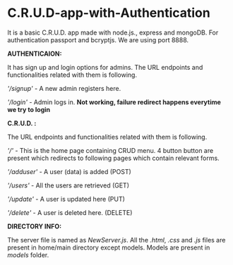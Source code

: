 # C.R.U.D-app-with-Authentication
It is a basic C.R.U.D. app made with node.js., express and mongoDB. For authentication passport and bcryptjs. We are using port 8888.

**AUTHENTICAION:**

It has sign up and login options for admins. The URL endpoints and functionalities related with them is following.

*'/signup'* - A new admin registers here.

*'/login'* - Admin logs in. **Not working, failure redirect happens everytime we try to login**

**C.R.U.D. :**

The URL endpoints and functionalities related with them is following.

*'/'* - This is the home page containing CRUD menu. 4 button button are present which redirects to following pages which contain relevant forms.

*'/adduser'* - A user (data) is added (POST)

*'/users'* - All the users are retrieved (GET)

*'/update'* - A user is updated here (PUT)

*'/delete'* - A user is deleted here. (DELETE)

**DIRECTORY INFO:**

The server file is named as *NewServer.js*. All the *.html*, *.css* and *.js* files are present in home/main directory except models. Models are present in *models* folder.
